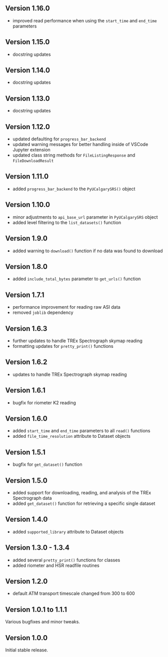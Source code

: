 Version 1.16.0
-------------------
- improved read performance when using the `start_time` and `end_time` parameters


Version 1.15.0
-------------------
- docstring updates


Version 1.14.0
-------------------
- docstring updates


Version 1.13.0
-------------------
- docstring updates


Version 1.12.0
-------------------
- updated defaulting for `progress_bar_backend`
- updated warning messages for better handling inside of VSCode Jupyter extension
- updated class string methods for `FileListingResponse` and `FileDownloadResult`


Version 1.11.0
-------------------
- added `progress_bar_backend` to the `PyUCalgarySRS()` object


Version 1.10.0
-------------------
- minor adjustments to `api_base_url` parameter in `PyUCalgarySRS` object
- added level filtering to the `list_datasets()` function


Version 1.9.0
-------------------
- added warning to `download()` function if no data was found to download


Version 1.8.0
-------------------
- added `include_total_bytes` parameter to `get_urls()` function


Version 1.7.1
-------------------
- performance improvement for reading raw ASI data
- removed `joblib` dependency


Version 1.6.3
-------------------
- further updates to handle TREx Spectrograph skymap reading
- formatting updates for `pretty_print()` functions


Version 1.6.2
-------------------
- updates to handle TREx Spectrograph skymap reading


Version 1.6.1
-------------------
- bugfix for riometer K2 reading


Version 1.6.0
-------------------
- added `start_time` and `end_time` parameters to all `read()` functions
- added `file_time_resolution` attribute to Dataset objects


Version 1.5.1
-------------------
- bugfix for `get_dataset()` function


Version 1.5.0
-------------------
- added support for downloading, reading, and analysis of the TREx Spectrograph data
- added `get_dataset()` function for retrieving a specific single dataset


Version 1.4.0
-------------------
- added `supported_library` attribute to Dataset objects


Version 1.3.0 - 1.3.4
-------------------
- added several `pretty_print()` functions for classes
- added riometer and HSR readfile routines


Version 1.2.0
-------------------
- default ATM transport timescale changed from 300 to 600


Version 1.0.1 to 1.1.1
--------------------
Various bugfixes and minor tweaks.


Version 1.0.0
--------------------
Initial stable release.
